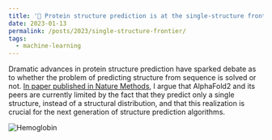 ```yaml
---
title: '🗻 Protein structure prediction is at the single-structure frontier'
date: 2023-01-13
permalink: /posts/2023/single-structure-frontier/
tags:
  - machine-learning
---
```


Dramatic advances in protein structure prediction have sparked debate as to whether the problem of predicting structure from sequence is solved or not. [In paper published in Nature Methods](https://www.nature.com/articles/s41592-022-01760-4), I argue that AlphaFold2 and its peers are currently limited by the fact that they predict only a single structure, instead of a structural distribution, and that this realization is crucial for the next generation of structure prediction algorithms.

![Hemoglobin](https://tjlane.github.io/files/hb.jpg)
